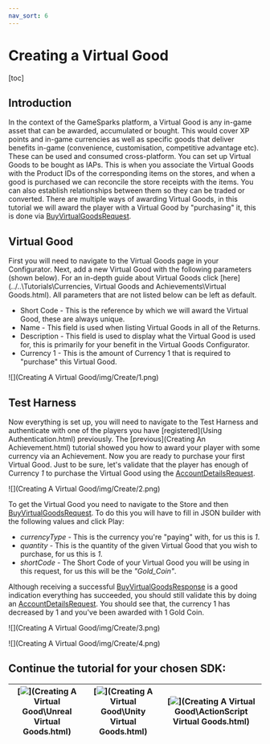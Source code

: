 ```yaml
---
nav_sort: 6
---
```


# Creating a Virtual Good

[toc]

## Introduction

In the context of the GameSparks platform, a Virtual Good is any in-game asset that can be awarded, accumulated or bought. This would cover XP points and in-game currencies as well as specific goods that deliver benefits in-game (convenience, customisation, competitive advantage etc). These can be used and consumed cross-platform. You can set up Virtual Goods to be bought as IAPs. This is when you associate the Virtual Goods with the Product IDs of the corresponding items on the stores, and when a good is purchased we can reconcile the store receipts with the items. You can also establish relationships between them so they can be traded or converted. There are multiple ways of awarding Virtual Goods, in this tutorial we will award the player with a Virtual Good by "purchasing" it, this is done via [BuyVirtualGoodsRequest](/documentation/request-api/store-request-api/buyvirtualgoodsrequest).

## Virtual Good

First you will need to navigate to the Virtual Goods page in your Configurator. Next, add a new Virtual Good with the following parameters (shown below). For an in-depth guide about Virtual Goods click [here](../..\Tutorials\Currencies, Virtual Goods and Achievements\Virtual Goods.html). All parameters that are not listed below can be left as default.

  * Short Code - This is the reference by which we will award the Virtual Good, these are always unique.
  * Name - This field is used when listing Virtual Goods in all of the Returns.
  * Description - This field is used to display what the Virtual Good is used for, this is primarily for your benefit in the Virtual Goods Configurator.
  * Currency 1 - This is the amount of Currency 1 that is required to "purchase" this Virtual Good.


![](Creating A Virtual Good/img/Create/1.png)

## Test Harness

Now everything is set up, you will need to navigate to the Test Harness and authenticate with one of the players you have [registered](Using Authentication.html) previously. The [previous](Creating An Achievement.html) tutorial showed you how to award your player with some currency via an Achievement. Now you are ready to purchase your first Virtual Good. Just to be sure, let's validate that the player has enough of Currency *1* to purchase the Virtual Good using the [AccountDetailsRequest](https://docs.gamesparks.net/documentation/request-api/player-request-api/accountdetailsrequest).

![](Creating A Virtual Good/img/Create/2.png)


To get the Virtual Good you need to navigate to the Store and then [BuyVirtualGoodsRequest](/documentation/request-api/store-request-api/buyvirtualgoodsrequest). To do this you will have to fill in JSON builder with the following values and click Play:

  * *currencyType* \- This is the currency you're "paying" with, for us this is *1*.
  * *quantity* \- This is the quantity of the given Virtual Good that you wish to purchase, for us this is *1*.
  * *shortCode* \- The Short Code of your Virtual Good you will be using in this request, for us this will be the *"Gold_Coin"*.

Although receiving a successful [BuyVirtualGoodsResponse](/documentation/response-api/store-response-api/buyvirtualgoodresponse) is a good indication everything has succeeded, you should still validate this by doing an [AccountDetailsRequest](https://docs.gamesparks.net/documentation/request-api/player-request-api/accountdetailsrequest). You should see that, the currency 1 has decreased by 1 and you've been awarded with 1 Gold Coin.

![](Creating A Virtual Good/img/Create/3.png)

![](Creating A Virtual Good/img/Create/4.png)
 

## Continue the tutorial for your chosen SDK:

|[![](img/URLogo.png)](Creating A Virtual Good\Unreal Virtual Goods.html)   |[![](img/UTLogo.png)](Creating A Virtual Good\Unity Virtual Goods.html)   |[![](img/ASLogo.png)](Creating A Virtual Good\ActionScript Virtual Goods.html)   |
|---|---|---|

